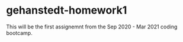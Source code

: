 # gehanstedt-homework1

This will be the first assignemnt from the Sep 2020 - Mar 2021 coding bootcamp.

